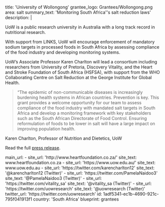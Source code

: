 title: 'University of Wollongong'
grantee_logo: Grantees/Wollongong.png
area: salt
summary_text: 'Monitoring South Africa''s salt reduction laws'
description: |
  <p>UoW is a public research university in Australia with a long track record in nutritional research.
  </p>
  <p>With support from LINKS, UoW will encourage enforcement of mandatory sodium targets in processed foods in South Africa by assessing compliance of the food industry and developing monitoring systems.
  </p>
  <p>UoW’s Associate Professor Karen Charlton will lead a consortium including researchers from University of Pretoria, Discovery Vitality, and the Heart and Stroke Foundation of South Africa (HSFSA), with support from the WHO Collaborating Centre on Salt Reduction at the George Institute for Global Health.
  </p>
  <blockquote>“The epidemic of non-communicable diseases is increasingly burdening health systems in African countries. Prevention is key. This grant provides a welcome opportunity for our team to assess compliance of the food industry with mandated salt targets in South Africa and develop a monitoring framework with key stakeholders such as the South African Directorate of Food Control. Ensuring reformulation of foods to be lower in salt will have a large impact on improving population health.
  </blockquote>
  <p>Karen Charlton, Professor of Nutrition and Dietetics, UoW
  </p>
  <p>Read the full <a href="https://www.linkscommunity.org/assets/Grantees/uow_south-africa_links-grant-press-release-11-2019.pdf" target="_blank">press release</a>.
  </p>
main_url:
  -
    site_url: 'http://www.heartfoundation.co.za/'
    site_text: www.heartfoundation.co.za
  -
    site_url: 'https://www.uow.edu.au/'
    site_text: www.uow.edu.au
  -
    site_url: 'https://twitter.com/karencharlton12'
    site_text: '@karencharlton12 (Twitter)'
  -
    site_url: 'https://twitter.com/PamelaNaidoo3'
    site_text: '@PamelaNaidoo3 (Twitter)'
  -
    site_url: 'https://twitter.com/vitality_sa'
    site_text: '@vitality_sa (Twitter)'
  -
    site_url: 'https://twitter.com/uowresearch'
    site_text: '@uowresearch (Twitter)'
twitter_url: 'https://twitter.com/uowresearch'
id: 1adf5341-ec1b-4690-921c-795f041913f1
country: 'South Africa'
blueprint: grantees
